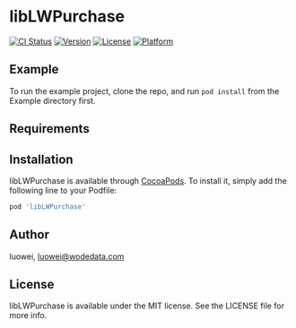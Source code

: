 # libLWPurchase

[![CI Status](https://img.shields.io/travis/luowei/libLWPurchase.svg?style=flat)](https://travis-ci.org/luowei/libLWPurchase)
[![Version](https://img.shields.io/cocoapods/v/libLWPurchase.svg?style=flat)](https://cocoapods.org/pods/libLWPurchase)
[![License](https://img.shields.io/cocoapods/l/libLWPurchase.svg?style=flat)](https://cocoapods.org/pods/libLWPurchase)
[![Platform](https://img.shields.io/cocoapods/p/libLWPurchase.svg?style=flat)](https://cocoapods.org/pods/libLWPurchase)

## Example

To run the example project, clone the repo, and run `pod install` from the Example directory first.

## Requirements

## Installation

libLWPurchase is available through [CocoaPods](https://cocoapods.org). To install
it, simply add the following line to your Podfile:

```ruby
pod 'libLWPurchase'
```

## Author

luowei, luowei@wodedata.com

## License

libLWPurchase is available under the MIT license. See the LICENSE file for more info.
